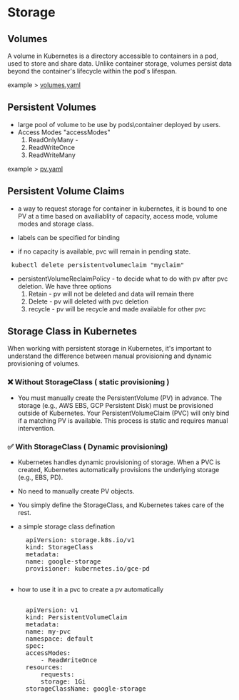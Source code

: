 # Storage

## Volumes
A volume in Kubernetes is a directory accessible to containers in a pod, used to store and share data. Unlike container storage, volumes persist data beyond the container's lifecycle within the pod's lifespan.

example > [volumes.yaml](https://github.com/Ankit-Sharma-ggn/CKA/blob/main/storage/volumes.yaml) 

## Persistent Volumes

* large pool of volume to be use by pods\container deployed by users.
* Access Modes "accessModes"
    1. ReadOnlyMany - 
    2. ReadWriteOnce
    3. ReadWriteMany

example > [pv.yaml](https://github.com/Ankit-Sharma-ggn/CKA/blob/main/storage/pv.yaml)

## Persistent Volume Claims

* a way to request storage for container in kubernetes, it is bound to one PV at a time based on availiablity of
  capacity, access mode, volume modes and storage class.

* labels can be specified for binding 

* if no capacity is available, pvc will remain in pending state.

<pre> kubectl delete persistentvolumeclaim "myclaim" </pre>

* persistentVolumeReclaimPolicy - to decide what to do with pv after pvc deletion. We have three options
    1. Retain - pv will not be deleted and data will remain there
    2. Delete - pv will deleted with pvc deletion
    3. recycle - pv will be recycle and made available for other pvc

## Storage Class in Kubernetes

When working with persistent storage in Kubernetes, it's important to understand the difference between manual provisioning and dynamic provisioning of volumes.

### ❌ Without StorageClass ( static provisioning )

* You must manually create the PersistentVolume (PV) in advance. The storage (e.g., AWS EBS, GCP Persistent Disk) must be provisioned outside of Kubernetes. Your PersistentVolumeClaim (PVC) will only bind if a matching PV is available. This process is static and requires manual intervention.

### ✅ With StorageClass ( Dynamic provisioning)
* Kubernetes handles dynamic provisioning of storage. When a PVC is created, Kubernetes automatically provisions the underlying storage (e.g., EBS, PD).

* No need to manually create PV objects.

* You simply define the StorageClass, and Kubernetes takes care of the rest.

* a simple storage class defination
    <pre>
    apiVersion: storage.k8s.io/v1
    kind: StorageClass
    metadata:
    name: google-storage
    provisioner: kubernetes.io/gce-pd
    </pre>

* how to use it in a pvc to create a pv automatically
    <pre> 
    apiVersion: v1
    kind: PersistentVolumeClaim
    metadata:
    name: my-pvc
    namespace: default
    spec:
    accessModes:
        - ReadWriteOnce
    resources:
        requests:
        storage: 1Gi
    storageClassName: google-storage
    </pre>
